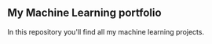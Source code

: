 ## My Machine Learning portfolio

In this repository you'll find all my machine learning projects.



